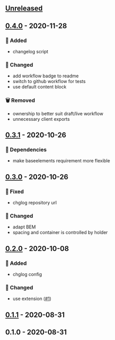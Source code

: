 <a name="unreleased"></a>
## [Unreleased]


<a name="0.4.0"></a>
## [0.4.0] - 2020-11-28
### 🍰 Added
- changelog script

### 🔧 Changed
- add workflow badge to readme
- switch to github workflow for tests
- use default content block

### 🗑 Removed
- ownership to better suit draft/live workflow
- unnecessary client exports


<a name="0.3.1"></a>
## [0.3.1] - 2020-10-26
### 🧬 Dependencies
- make baseelements requirement more flexible


<a name="0.3.0"></a>
## [0.3.0] - 2020-10-26
### 🐞 Fixed
- chglog repository url

### 🔧 Changed
- adapt BEM
- spacing and container is controlled by holder


<a name="0.2.0"></a>
## [0.2.0] - 2020-10-08
### 🍰 Added
- chglog config

### 🔧 Changed
- use extension ([#1](https://github.com/syntro-opensource/silverstripe-elemental-bootstrap-gallerysection/issues/1))


<a name="0.1.1"></a>
## [0.1.1] - 2020-08-31

<a name="0.1.0"></a>
## 0.1.0 - 2020-08-31

[Unreleased]: https://github.com/syntro-opensource/silverstripe-elemental-bootstrap-gallerysection/compare/0.4.0...HEAD
[0.4.0]: https://github.com/syntro-opensource/silverstripe-elemental-bootstrap-gallerysection/compare/0.3.1...0.4.0
[0.3.1]: https://github.com/syntro-opensource/silverstripe-elemental-bootstrap-gallerysection/compare/0.3.0...0.3.1
[0.3.0]: https://github.com/syntro-opensource/silverstripe-elemental-bootstrap-gallerysection/compare/0.2.0...0.3.0
[0.2.0]: https://github.com/syntro-opensource/silverstripe-elemental-bootstrap-gallerysection/compare/0.1.1...0.2.0
[0.1.1]: https://github.com/syntro-opensource/silverstripe-elemental-bootstrap-gallerysection/compare/0.1.0...0.1.1
